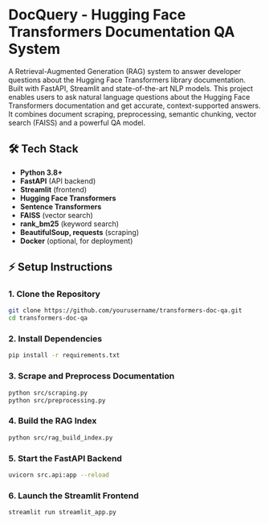 # **DocQuery** - Hugging Face Transformers Documentation QA System
A Retrieval-Augmented Generation (RAG) system to answer developer questions about the Hugging Face Transformers library documentation. Built with FastAPI, Streamlit and state-of-the-art NLP models.
This project enables users to ask natural language questions about the Hugging Face Transformers documentation and get accurate, context-supported answers. It combines document scraping, preprocessing, semantic chunking, vector search (FAISS) and a powerful QA model.


## 🛠️ Tech Stack
- **Python 3.8+**
- **FastAPI** (API backend)
- **Streamlit** (frontend)
- **Hugging Face Transformers**
- **Sentence Transformers**
- **FAISS** (vector search)
- **rank_bm25** (keyword search)
- **BeautifulSoup, requests** (scraping)
- **Docker** (optional, for deployment)

## ⚡ Setup Instructions

### 1. Clone the Repository
```bash
git clone https://github.com/yourusername/transformers-doc-qa.git
cd transformers-doc-qa
```

### 2. Install Dependencies
```bash
pip install -r requirements.txt
```

### 3. Scrape and Preprocess Documentation
```bash
python src/scraping.py
python src/preprocessing.py
```

### 4. Build the RAG Index
```bash
python src/rag_build_index.py
```

### 5. Start the FastAPI Backend
```bash
uvicorn src.api:app --reload
```

### 6. Launch the Streamlit Frontend
```bash
streamlit run streamlit_app.py
```
